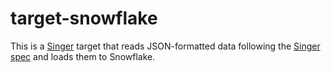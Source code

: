 # target-snowflake

This is a [Singer](https://singer.io) target that reads JSON-formatted data
following the [Singer spec](https://github.com/singer-io/getting-started/blob/master/SPEC.md) 
and loads them to Snowflake.
